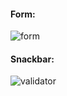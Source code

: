 #### Form:
![form](https://user-images.githubusercontent.com/69578414/132940851-644e7ae9-7748-4577-943b-3ccdc773d823.PNG)

#### Snackbar:
![validator](https://user-images.githubusercontent.com/69578414/132940942-ec01eafd-583e-4c91-8801-8c1d2d903968.PNG)


